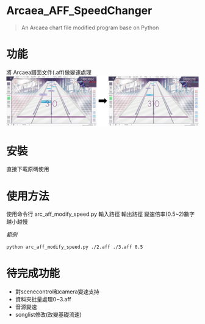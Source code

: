 # Arcaea_AFF_SpeedChanger
> An Arcaea chart file modified program base on Python
# 功能
將 Arcaea譜面文件(.aff)做變速處理
![示例圖片](./img/example.jpg)
# 安裝
直接下載原碼使用
# 使用方法
使用命令行
arc_aff_modify_speed.py 輸入路徑 輸出路徑 變速倍率(0.5~2)數字越小越慢

*範例*
```bash
python arc_aff_modify_speed.py ./2.aff ./3.aff 0.5
```
# 待完成功能
- 對scenecontrol和camera變速支持
- 資料夾批量處理0~3.aff
- 音源變速
- songlist修改(改變基礎流速)